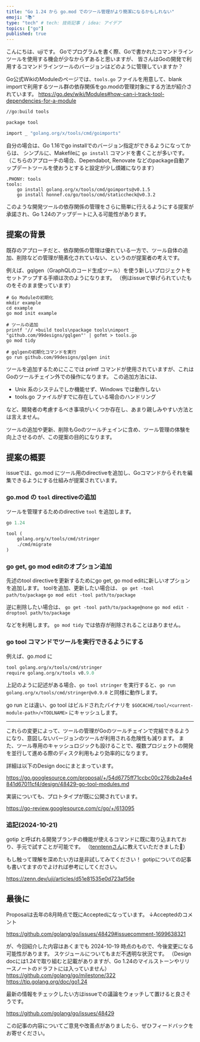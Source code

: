 ```yaml
---
title: "Go 1.24 から go.mod でのツール管理がより簡潔になるかもしれない"
emoji: "📚"
type: "tech" # tech: 技術記事 / idea: アイデア
topics: ["go"]
published: true
---
```


こんにちは、ujiです。
Goでプログラムを書く際、Goで書かれたコマンドラインツールを使用する機会が少なからずあると思いますが、 皆さんはGoの開発で利用するコマンドラインツールのバージョンはどのように管理していますか？

Go公式WikiのModuleのページでは、`tools.go` ファイルを用意して、blank importで利用するツール群の依存関係をgo.modの管理対象にする方法が紹介されています。
https://go.dev/wiki/Modules#how-can-i-track-tool-dependencies-for-a-module

```:go.mod
//go:build tools

package tool

import _ "golang.org/x/tools/cmd/goimports"
```

自分の場合は、Go 1.16でgo installでのバージョン指定ができるようになってからは、
シンプルに、Makefileに `go install` コマンドを書くことが多いです。
（こちらのアプローチの場合、Dependabot, Renovate などのpackage自動アップデートツールを使おうとすると設定が少し煩雑になります）

```:Makefile
.PHONY: tools
tools:
	go install golang.org/x/tools/cmd/goimports@v0.1.5
	go install honnef.co/go/tools/cmd/staticcheck@v0.3.2
```

このような開発ツールの依存関係の管理をさらに簡単に行えるようにする提案が承諾され、Go 1.24のアップデートに入る可能性があります。

## 提案の背景

既存のアプローチだと、依存関係の管理は優れている一方で、ツール自体の追加、削除などの管理が簡素化されていない、というのが提案者の考えです。

例えば、gqlgen（GraphQLのコード生成ツール）を使う新しいプロジェクトをセットアップする手順は次のようになります。
（例はissueで挙げられていたものをそのまま使っています）

```shell:shell
# Go Moduleの初期化
mkdir example
cd example
go mod init example

# ツールの追加
printf '// +build tools\npackage tools\nimport _ "github.com/99designs/gqlgen"' | gofmt > tools.go
go mod tidy

# gqlgenの初期化コマンドを実行
go run github.com/99designs/gqlgen init
```

ツールを追加するためにここでは printf コマンドが使用されていますが、これはGoのツールチェイン外での操作になります。
この追加方法には、

- Unix 系のシステムでしか機能せず、Windows では動作しない
- tools.go ファイルがすでに存在している場合のハンドリング

など、開発者の考慮するべき事項がいくつか存在し、あまり親しみやすい方法とは言えません。

ツールの追加や更新、削除もGoのツールチェインに含め、ツール管理の体験を向上させるのが、この提案の目的になります。

## 提案の概要

issueでは、go.mod にツール用のdirectiveを追加し、Goコマンドからそれを編集できるようにする仕組みが提案されています。

### go.mod の `tool` directiveの追加

ツールを管理するためのdirective `tool` を追加します。

```:go.mod
go 1.24

tool (
    golang.org/x/tools/cmd/stringer
    ./cmd/migrate
)
```

### go get, go mod editのオプション追加

先述のtool directiveを更新するためにgo get, go mod editに新しいオプションを追加します。
toolを追加、更新したい場合は、
`go get -tool path/to/package`
`go mod edit -tool path/to/package`

逆に削除したい場合は、
`go get -tool path/to/package@none`
`go mod edit -droptool path/to/package`

などを利用します。
`go mod tidy` では依存が削除されることはありません。

### go tool コマンドでツールを実行できるようにする

例えば、go.mod に

```:go.mod
tool golang.org/x/tools/cmd/stringer
require golang.org/x/tools v0.9.0
```

上記のように記述がある場合、`go tool stringer` を実行すると、`go run golang.org/x/tools/cmd/stringer@v0.9.0` と同様に動作します。

go run とは違い、go tool はビルドされたバイナリを `$GOCACHE/tool/<current-module-path>/<TOOLNAME>` にキャッシュします。

---

これらの変更によって、ツールの管理がGoのツールチェインで完結できるようになり、意図しないバージョンのツールが利用される危険性も減ります。
また、ツール専用のキャッシュロジックも設けることで、複数プロジェクトの開発を並行して進める際のディスク利用もより効率的になります。

詳細は以下のDesign docにまとまっています。

https://go.googlesource.com/proposal/+/54d6775ff71ccbc00c276db2a4e4841d67011cf4/design/48429-go-tool-modules.md

実装についても、プロトタイプが既に公開されています。

https://go-review.googlesource.com/c/go/+/613095

### 追記(2024-10-21)

gotip と呼ばれる開発ブランチの機能が使えるコマンドに既に取り込まれており、手元で試すことが可能です。
（[tenntennさん](https://twitter.com/tenntenn)に教えていただきました🙏）

もし触って理解を深めたい方は是非試してみてください！
gotipについての記事も書いてますのでよければ参考にしてください。

https://zenn.dev/uji/articles/d51e81535e0d723af56e

## 最後に

Proposalは去年の8月時点で既にAcceptedになっています。
↓Acceptedのコメント

https://github.com/golang/go/issues/48429#issuecomment-1699638321

が、今回紹介した内容はあくまでも 2024-10-19 時点のもので、今後変更になる可能性があります。
スケジュールについてもまだ不透明な状況です。
（Design docには1.24で取り組むと記載がありますが、Go 1.24のマイルストーンやリリースノートのドラフトには入っていません）
https://github.com/golang/go/milestone/322
https://tip.golang.org/doc/go1.24

最新の情報をチェックしたい方はissueでの議論をウォッチして置けると良さそうです。

https://github.com/golang/go/issues/48429

この記事の内容についてご意見や改善点がありましたら、ぜひフィードバックをお寄せください。